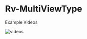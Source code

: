 # Rv-MultiViewType

Example Videos

![videos]("https://github.com/arbaelbarca/Rv-MultiViewType/blob/master/2021-06-11%20at%2014-26-21.mp4")
